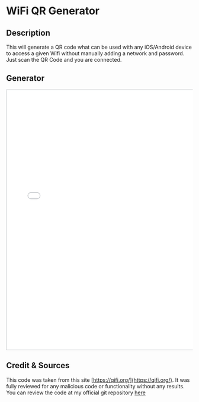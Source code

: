 # WiFi QR Generator

## Description

This will generate a QR code what can be used with any iOS/Android device to access a given Wifi without manually adding a network and password.  
Just scan the QR Code and you are connected.

## Generator

<div style="overflow: hidden;">
    <iframe src="/assets/qrwifi/" scrolling="no" style="border: 1px solid #c0c3c6; height: 700px; width:100%"></iframe>
</div>

## Credit & Sources

This code was taken from this site [https://qifi.org/](https://qifi.org/).
It was fully reviewed for any malicious code or functionality without any results.
You can review the code at my official git repository [here](https://github.com/fire1ce/3os.org/tree/master/docs/assets/qrwifi)
